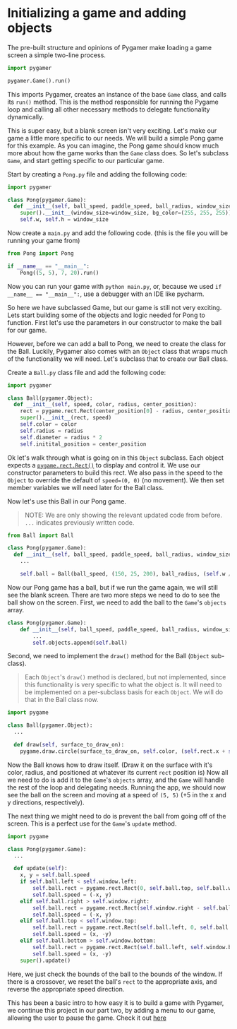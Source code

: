 # Initializing a game and adding objects

The pre-built structure and opinions of Pygamer make loading a game screen a simple two-line process.

```python
import pygamer

pygamer.Game().run()
```

This imports Pygamer, creates an instance of the base `Game` class, and calls its `run()` method. This is the method responsible for running the Pygame loop and calling all other necessary methods to delegate functionality dynamically.

This is super easy, but a blank screen isn't very exciting. Let's make our game a little more specific to our needs. We will build a simple Pong game for this example. As you can imagine, the Pong game should know much more about how the game works than the `Game` class does. So let's subclass `Game`, and start getting specific to our particular game. 

Start by creating a `Pong.py` file and adding the following code:

```python
import pygamer

class Pong(pygamer.Game):
  def __init__(self, ball_speed, paddle_speed, ball_radius, window_size=(800, 600)):
    super().__init__(window_size=window_size, bg_color=(255, 255, 255))
    self.w, self.h = window_size
```

Now create a `main.py` and add the following code. (this is the file you will be running your game from)

```python
from Pong import Pong

if __name__ == "__main__":
    Pong((5, 5), 7, 20).run()
```

Now you can run your game with `python main.py`, or, because we used `if __name__ == "__main__":`, use a debugger with an IDE like pycharm.

So here we have subclassed Game, but our game is still not very exciting. Lets start building some of the objects and logic needed for Pong to function. First let's use the parameters in our constructor to make the ball for our game. 

However, before we can add a ball to Pong, we need to create the class for the Ball. Luckily, Pygamer also comes with an `Object` class that wraps much of the functionality we will need. Let's subclass that to create our Ball class.

Create a `Ball.py` class file and add the following code:

```python
import pygamer

class Ball(pygamer.Object):
  def __init__(self, speed, color, radius, center_position):
    rect = pygame.rect.Rect(center_position[0] - radius, center_position[1] - radius, radius * 2, radius * 2)
    super().__init__(rect, speed)
    self.color = color
    self.radius = radius
    self.diameter = radius * 2
    self.initital_position = center_position
```

Ok let's walk through what is going on in this `Object` subclass. Each object expects a [`pygame.rect.Rect()`](https://www.pygame.org/docs/ref/rect.html) to display and control it. We use our constructor parameters to build this rect. We also pass in the speed to the `Object` to override the default of `speed=(0, 0)` (no movement). We then set member variables we will need later for the Ball class.

Now let's use this Ball in our Pong game.

> NOTE: We are only showing the relevant updated code from before. `...` indicates previously written code.

```python
from Ball import Ball

class Pong(pygamer.Game):
  def __init__(self, ball_speed, paddle_speed, ball_radius, window_size=(800, 600)):
    ...

    self.ball = Ball(ball_speed, (150, 25, 200), ball_radius, (self.w // 2, self.h // 2))
```

Now our Pong game has a ball, but if we run the game again, we will still see the blank screen. There are two more steps we need to do to see the ball show on the screen. First, we need to add the ball to the `Game`'s `objects` array. 

```python
class Pong(pygamer.Game):
    def __init__(self, ball_speed, paddle_speed, ball_radius, window_size=(800, 600)):
        ...
        self.objects.append(self.ball)
```

Second, we need to implement the `draw()` method for the Ball (`Object` sub-class).

> Each `Object`'s `draw()` method is declared, but not implemented, since this functionality is very specific to what the object is. It will need to be implemented on a per-subclass basis for each `Object`. We will do that in the Ball class now.

```python
import pygame

class Ball(pygamer.Object):
  ...

  def draw(self, surface_to_draw_on):
    pygame.draw.circle(surface_to_draw_on, self.color, (self.rect.x + self.radius, self.rect.y + self.radius), self.radius)
```

Now the Ball knows how to draw itself. (Draw it on the surface with it's color, radius, and positioned at whatever its current `rect` position is) Now all we need to do is add it to the `Game`'s `objects` array, and the `Game` will handle the rest of the loop and delegating needs. Running the app, we should now see the ball on the screen and moving at a speed of `(5, 5)` (+5 in the x and y directions, respectively).

The next thing we might need to do is prevent the ball from going off of the screen. This is a perfect use for the `Game`'s `update` method.

```python
import pygame

class Pong(pygamer.Game):
  ...

  def update(self):
    x, y = self.ball.speed
    if self.ball.left < self.window.left:
        self.ball.rect = pygame.rect.Rect(0, self.ball.top, self.ball.width, self.ball.height)
        self.ball.speed = (-x, y)
    elif self.ball.right > self.window.right:
        self.ball.rect = pygame.rect.Rect(self.window.right - self.ball.width, self.ball.top, self.ball.width, self.ball.height)
        self.ball.speed = (-x, y)
    elif self.ball.top < self.window.top:
        self.ball.rect = pygame.rect.Rect(self.ball.left, 0, self.ball.width, self.ball.height)
        self.ball.speed = (x, -y)
    elif self.ball.bottom > self.window.bottom:
        self.ball.rect = pygame.rect.Rect(self.ball.left, self.window.bottom - self.ball.height, self.ball.width, self.ball.height)
        self.ball.speed = (x, -y)
    super().update()
```

Here, we just check the bounds of the ball to the bounds of the window. If there is a crossover, we reset the ball's `rect` to the appropriate axis, and reverse the appropriate speed direction.

This has been a basic intro to how easy it is to build a game with Pygamer, we continue this project in our part two, by adding a menu to our game, allowing the user to pause the game. Check it out [here](../p2)